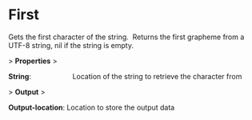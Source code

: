 # First

Gets the first character of the string.  Returns the first grapheme from a UTF-8 string, nil if the string is empty.

&gt; **Properties**
&gt; 

**String**:                     Location of the string to retrieve the character from

&gt; **Output**
&gt; 

**Output-location**: Location to store the output data